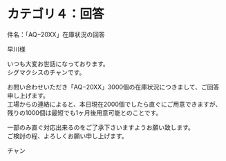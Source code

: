 <h1>カテゴリ４：回答</h1>

<p>件名：「AQ−20XX」在庫状況の回答</p>

<p>早川様</p>

<p>いつも大変お世話になっております。<br>
シグマクシスのチャンです。</p>

<p>お問い合わせいただき「AQ−20XX」3000個の在庫状況につきまして、ご回答申し上げます。<br>
工場からの連絡によると、本日現在2000個でしたら直ぐにご用意できますが、<br>
残りの1000個は最短でも1ヶ月後用意可能とのことです。</p>

<p>一部のみ直ぐ対応出来るのをご了承下さいますようお願い致します。<br>
ご検討の程、よろしくお願い申し上げます。</p>

<p>チャン</p>
